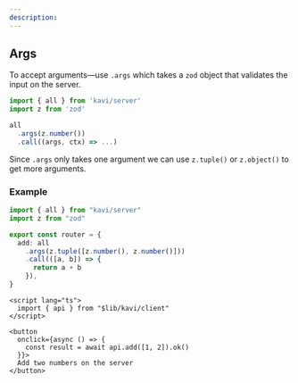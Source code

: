 ```yaml
---
description:
---
```


## Args

To accept arguments—use `.args` which takes a `zod` object that validates the input on the server.

```ts
import { all } from 'kavi/server'
import z from 'zod'

all
  .args(z.number())
  .call((args, ctx) => ...)
```

Since `.args` only takes one argument we can use `z.tuple()` or `z.object()` to get more arguments.

### Example

```ts file=server.ts
import { all } from "kavi/server"
import z from "zod"

export const router = {
  add: all
    .args(z.tuple([z.number(), z.number()]))
    .call(([a, b]) => {
      return a + b
    }),
}
```

```svelte file=+page.svelte
<script lang="ts">
  import { api } from "$lib/kavi/client"
</script>

<button
  onclick={async () => {
    const result = await api.add([1, 2]).ok()
  }}>
  Add two numbers on the server
</button>
```
